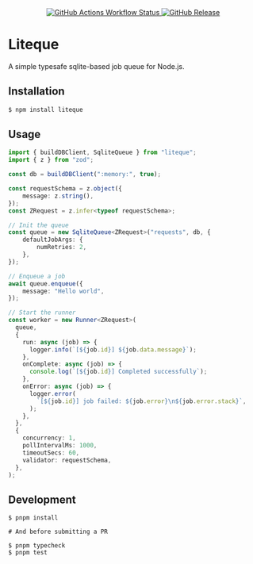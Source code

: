 <div align="center">
    <a href="https://github.com/hoarder-app/liteque/actions/workflows/ci.yml">
        <img alt="GitHub Actions Workflow Status" src="https://img.shields.io/github/actions/workflow/status/hoarder-app/liteque/ci.yml" />
    </a>
    <a href="https://github.com/hoarder-app/liteque/releases">
        <img alt="GitHub Release" src="https://img.shields.io/github/v/release/hoarder-app/liteque" />
    </a>
</div>

# Liteque

A simple typesafe sqlite-based job queue for Node.js.

## Installation

```bash
$ npm install liteque
```

## Usage

```ts
import { buildDBClient, SqliteQueue } from "liteque";
import { z } from "zod";

const db = buildDBClient(":memory:", true);

const requestSchema = z.object({
    message: z.string(),
});
const ZRequest = z.infer<typeof requestSchema>;

// Init the queue
const queue = new SqliteQueue<ZRequest>("requests", db, {
    defaultJobArgs: {
        numRetries: 2,
    },
});

// Enqueue a job
await queue.enqueue({
    message: "Hello world",
});

// Start the runner
const worker = new Runner<ZRequest>(
  queue,
  {
    run: async (job) => {
      logger.info(`[${job.id}] ${job.data.message}`);
    },
    onComplete: async (job) => {
      console.log(`[${job.id}] Completed successfully`);
    },
    onError: async (job) => {
      logger.error(
        `[${job.id}] job failed: ${job.error}\n${job.error.stack}`,
      );
    },
  },
  {
    concurrency: 1,
    pollIntervalMs: 1000,
    timeoutSecs: 60,
    validator: requestSchema,
  },
);

```

## Development

```base
$ pnpm install

# And before submitting a PR

$ pnpm typecheck
$ pnpm test
```
